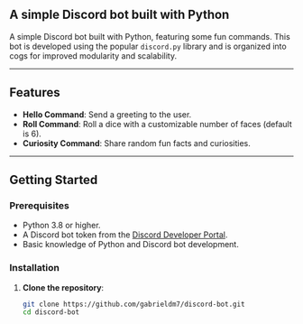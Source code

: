 ## A simple Discord bot built with Python

A simple Discord bot built with Python, featuring some fun commands. This bot is developed using the popular `discord.py` library and is organized into cogs for improved modularity and scalability.

---

## Features

- **Hello Command**: Send a greeting to the user.
- **Roll Command**: Roll a dice with a customizable number of faces (default is 6).
- **Curiosity Command**: Share random fun facts and curiosities.

---

## Getting Started

### Prerequisites

- Python 3.8 or higher.
- A Discord bot token from the [Discord Developer Portal](https://discord.com/developers/applications).
- Basic knowledge of Python and Discord bot development.

### Installation

1. **Clone the repository**:
   ```bash
   git clone https://github.com/gabrieldm7/discord-bot.git
   cd discord-bot
